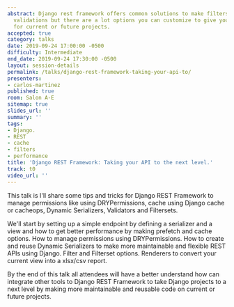 ```yaml
---
abstract: Django rest framework offers common solutions to make filters, manage permissions,
  validations but there are a lot options you can customize to give you better results
  for current or future projects.
accepted: true
category: talks
date: 2019-09-24 17:00:00 -0500
difficulty: Intermediate
end_date: 2019-09-24 17:30:00 -0500
layout: session-details
permalink: /talks/django-rest-framework-taking-your-api-to/
presenters:
- carlos-martinez
published: true
room: Salon A-E
sitemap: true
slides_url: ''
summary: ''
tags:
- Django.
- REST
- cache
- filters
- performance
title: 'Django REST Framework: Taking your API to the next level.'
track: t0
video_url: ''
---
```


This talk is I'll share some tips and tricks for Django REST Framework to manage permissions like using DRYPermissions, cache using Django cache or cacheops, Dynamic Serializers, Validators and Filtersets.

We'll start by setting up a simple endpoint by defining a serializer and a view and how to get better performance by making prefetch and cache options. How to manage permissions using DRYPermissions. How to create and reuse Dynamic Serializers to make more maintainable and flexible REST APIs using Django. Filter and Filterset options. Renderers to convert your current view into a xlsx/csv report.

By the end of this talk all attendees will have a better understand how can integrate other tools to Django REST Framework to take Django projects to a next level by making more maintainable and reusable code on current or future projects.